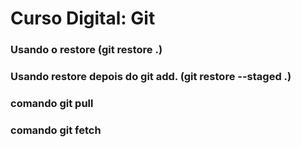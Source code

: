 # Curso Digital: Git 

### Usando o restore (git restore .)

### Usando restore depois do git add. (git restore --staged .)

### comando git pull

### comando git fetch
